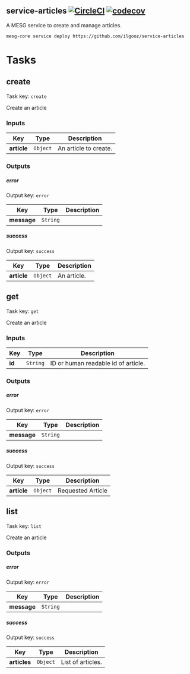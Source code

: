 ## service-articles [![CircleCI](https://img.shields.io/circleci/project/github/ilgooz/service-articles.svg)](https://github.com/ilgooz/service-articles) [![codecov](https://codecov.io/gh/ilgooz/service-articles/branch/master/graph/badge.svg)](https://codecov.io/gh/ilgooz/service-articles)
A MESG service to create and manage articles.


```bash
mesg-core service deploy https://github.com/ilgooz/service-articles
```



# Tasks

## create

Task key: `create`

Create an article

### Inputs

| **Key** | **Type** | **Description** |
| --- | --- | --- |
| **article** | `Object` | An article to create. |


### Outputs

##### error

Output key: `error`



| **Key** | **Type** | **Description** |
| --- | --- | --- |
| **message** | `String` |  |

##### success

Output key: `success`



| **Key** | **Type** | **Description** |
| --- | --- | --- |
| **article** | `Object` | An article. |




## get

Task key: `get`

Create an article

### Inputs

| **Key** | **Type** | **Description** |
| --- | --- | --- |
| **id** | `String` | ID or human readable id of article. |


### Outputs

##### error

Output key: `error`



| **Key** | **Type** | **Description** |
| --- | --- | --- |
| **message** | `String` |  |

##### success

Output key: `success`



| **Key** | **Type** | **Description** |
| --- | --- | --- |
| **article** | `Object` | Requested Article |




## list

Task key: `list`

Create an article



### Outputs

##### error

Output key: `error`



| **Key** | **Type** | **Description** |
| --- | --- | --- |
| **message** | `String` |  |

##### success

Output key: `success`



| **Key** | **Type** | **Description** |
| --- | --- | --- |
| **articles** | `Object` | List of articles. |




